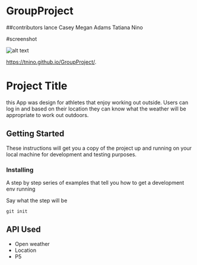 # GroupProject

##contributors
lance Casey
Megan Adams
Tatiana Nino

#screenshot


![alt text](screenshot.png)

https://tnino.github.io/GroupProject/.

# Project Title

this App was design for athletes that enjoy working out outside. Users can log in and based on their location they can know what the weather will be appropriate to work out outdoors.

## Getting Started

These instructions will get you a copy of the project up and running on your local machine for development and testing purposes.

### Installing

A step by step series of examples that tell you how to get a development env running

Say what the step will be

```
git init
```


## API Used

* Open weather
* Location
* P5
